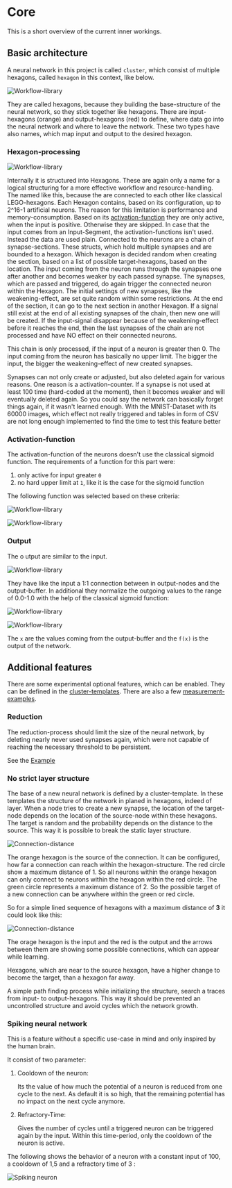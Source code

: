 # Core

This is a short overview of the current inner workings.

## Basic architecture

A neural network in this project is called `cluster`, which consist of multiple hexagons, called
`hexagon` in this context, like below.

![Workflow-library](Kyouko_base.drawio)

They are called hexagons, because they building the base-structure of the neural network, so they
stick together like hexagons. There are input-hexagons (orange) and output-hexagons (red) to define,
where data go into the neural network and where to leave the network. These two types have also
names, which map input and output to the desired hexagon.

### Hexagon-processing

![Workflow-library](Kyouko_node_processing.drawio)

Internally it is structured into Hexagons. These are again only a name for a logical structuring for
a more effective workflow and resource-handling. The named like this, because the are connected to
each other like classical LEGO-hexagons. Each Hexagon contains, based on its configuration, up to
2^16-1 artificial neurons. The reason for this limitation is performance and memory-consumption.
Based on its [activation-function](/inner_workings/core/core/#activation-function) they are only
active, when the input is positive. Otherwise they are skipped. In case that the input comes from an
Input-Segment, the activation-functions isn't used. Instead the data are used plain. Connected to
the neurons are a chain of synapse-sections. These structs, which hold multiple synapses and are
bounded to a hexagon. Which hexagon is decided random when creating the section, based on a list of
possible target-hexagons, based on the location. The input coming from the neuron runs through the
synapses one after another and becomes weaker by each passed synapse. The synapses, which are passed
and triggered, do again trigger the connected neuron within the Hexagon. The initial settings of new
synapses, like the weakening-effect, are set quite random within some restrictions. At the end of
the section, it can go to the next section in another Hexagon. If a signal still exist at the end of
all existing synapses of the chain, then new one will be created. If the input-signal disappear
because of the weakening-effect before it reaches the end, then the last synapses of the chain are
not processed and have NO effect on their connected neurons.

This chain is only processed, if the input of a neuron is greater then 0. The input coming from the
neuron has basically no upper limit. The bigger the input, the bigger the weakening-effect of new
created synapses.

Synapses can not only create or adjusted, but also deleted again for various reasons. One reason is
a activation-counter. If a synapse is not used at least 100 time (hard-coded at the moment), then it
becomes weaker and will eventually deleted again. So you could say the network can basically forget
things again, if it wasn't learned enough. With the MNIST-Dataset with its 60000 images, which
effect not really triggered and tables in form of CSV are not long enough implemented to find the
time to test this feature better

### Activation-function

The activation-function of the neurons doesn't use the classical sigmoid function. The requirements
of a function for this part were:

1. only active for input greater `0`
2. no hard upper limit at `1`, like it is the case for the sigmoid function

The following function was selected based on these criteria:

![Workflow-library](central_segment_function.jpg)

![Workflow-library](central_segment_graph.jpg)

### Output

The o utput are similar to the input.

![Workflow-library](Kyouko_output_segment.drawio)

They have like the input a 1:1 connection between in output-nodes and the output-buffer. In
additional they normalize the outgoing values to the range of 0.0-1.0 with the help of the classical
sigmoid function:

![Workflow-library](output_segment_function.jpg)

![Workflow-library](output_segment_graph.jpg)

The `x` are the values coming from the output-buffer and the `f(x)` is the output of the network.

## Additional features

There are some experimental optional features, which can be enabled. They can be defined in the
[cluster-templates](/frontend/cluster_templates/cluster_template/). There are also a few
[measurement-examples](/inner_workings/measurements/measurements/#reduction_1).

### Reduction

The reduction-process should limit the size of the neural network, by deleting nearly never used
synapses again, which were not capable of reaching the necessary threshold to be persistent.

See the [Example](/inner_workings/measurements/measurements/#reduction_1)

### No strict layer structure

The base of a new neural network is defined by a cluster-template. In these templates the structure
of the network in planed in hexagons, indeed of layer. When a node tries to create a new synapse,
the location of the target-node depends on the location of the source-node within these hexagons.
The target is random and the probability depends on the distance to the source. This way it is
possible to break the static layer structure.

![Connection-distance](connection_distance.drawio)

The orange hexagon is the source of the connection. It can be configured, how far a connection can
reach within the hexagon-structure. The red circle show a maximum distance of 1. So all neurons
within the orange hexagon can only connect to neurons within the hexagon within the red circle. The
green circle represents a maximum distance of 2. So the possible target of a new connection can be
anywhere within the green or red circle.

So for a simple lined sequence of hexagons with a maximum distance of **3** it could look like this:

![Connection-distance](connection_distance2.drawio)

The orage hexagon is the input and the red is the output and the arrows between them are showing
some possible connections, which can appear while learning.

Hexagons, which are near to the source hexagon, have a higher change to become the target, than a
hexagon far away.

A simple path finding process while initializing the structure, search a traces from input- to
output-hexagons. This way it should be prevented an uncontrolled structure and avoid cycles which
the network growth.

### Spiking neural network

This is a feature without a specific use-case in mind and only inspired by the human brain.

It consist of two parameter:

1. Cooldown of the neuron:

    Its the value of how much the potential of a neuron is reduced from one cycle to the next. As
    default it is so high, that the remaining potential has no impact on the next cycle anymore.

2. Refractory-Time:

    Gives the number of cycles until a triggered neuron can be triggered again by the input. Within
    this time-period, only the cooldown of the neuron is active.

The following shows the behavior of a neuron with a constant input of 100, a cooldown of 1,5 and a
refractory time of 3 :

![Spiking neuron](spiking_potential_cooldown1_5_refractory_3.jpg)
